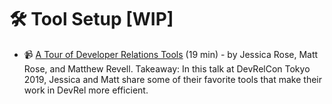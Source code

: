 # 🛠 Tool Setup [WIP]

- 📹 [A Tour of Developer Relations Tools](https://devrel.net/dev-rel/a-tour-of-developer-relations-tools) (19 min) - by Jessica Rose, Matt Rose, and Matthew Revell. Takeaway: In this talk at DevRelCon Tokyo 2019, Jessica and Matt share some of their favorite tools that make their work in DevRel more efficient.
